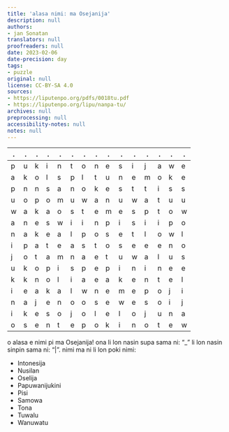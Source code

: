 ```yaml
---
title: 'alasa nimi: ma Osejanija'
description: null
authors:
- jan Sonatan
translators: null
proofreaders: null
date: 2023-02-06
date-precision: day
tags:
- puzzle
original: null
license: CC-BY-SA 4.0
sources:
- https://liputenpo.org/pdfs/0018tu.pdf
- https://liputenpo.org/lipu/nanpa-tu/
archives: null
preprocessing: null
accessibility-notes: null
notes: null
---
```


.|.|.|.|.|.|.|.|.|.|.|.|.|.|.
-|-|-|-|-|-|-|-|-|-|-|-|-|-|-
p|u|k|i|n|t|o|n|e|s|i|j|a|w|e
a|k|o|l|s|p|l|t|u|n|e|m|o|k|e
p|n|n|s|a|n|o|k|e|s|t|t|i|s|s
u|o|p|o|m|u|w|a|n|u|w|a|t|u|u
w|a|k|a|o|s|t|e|m|e|s|p|t|o|w
a|n|e|s|w|i|i|n|p|i|s|i|i|p|o
n|a|k|e|a|l|p|o|s|e|t|l|o|w|l
i|p|a|t|e|a|s|t|o|s|e|e|e|n|o
j|o|t|a|m|n|a|e|t|u|w|a|l|u|s
u|k|o|p|i|s|p|e|p|i|n|i|n|e|e
k|k|n|o|l|i|a|e|a|k|e|n|t|e|l
i|e|a|k|a|l|w|n|e|m|e|p|o|j|i
n|a|j|e|n|o|o|s|e|w|e|s|o|i|j
i|k|e|s|o|j|o|l|e|l|o|j|u|n|a
o|s|e|n|t|e|p|o|k|i|n|o|t|e|w

o alasa e nimi pi ma Osejanija! ona li lon nasin supa sama ni: “\_” li lon nasin sinpin sama ni: “|”. nimi ma ni li lon poki nimi:

- Intonesija
- Nusilan
- Oselija
- Papuwanijukini
- Pisi
- Samowa
- Tona
- Tuwalu
- Wanuwatu